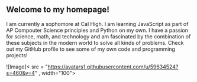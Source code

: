 ## Welcome to my homepage!

I am currently a sophomore at Cal High. I am learning JavaScript as part of AP Compouter Science principles and Python on my own. I have a passion for science, math, and technology and am fascinated by the combination of these subjects in the modern world to solve all kinds of problems. Check out my GitHub profile to see some of my own code and programming projects!

![Image]< src = "https://avatars1.githubusercontent.com/u/59634524?s=460&v=4" , width="100">
